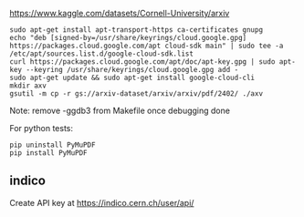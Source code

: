 https://www.kaggle.com/datasets/Cornell-University/arxiv

```
sudo apt-get install apt-transport-https ca-certificates gnupg
echo "deb [signed-by=/usr/share/keyrings/cloud.google.gpg] https://packages.cloud.google.com/apt cloud-sdk main" | sudo tee -a /etc/apt/sources.list.d/google-cloud-sdk.list
curl https://packages.cloud.google.com/apt/doc/apt-key.gpg | sudo apt-key --keyring /usr/share/keyrings/cloud.google.gpg add -
sudo apt-get update && sudo apt-get install google-cloud-cli
mkdir axv
gsutil -m cp -r gs://arxiv-dataset/arxiv/arxiv/pdf/2402/ ./axv
```

Note: remove -ggdb3 from Makefile once debugging done

For python tests:

```
pip uninstall PyMuPDF
pip install PyMuPDF
```

## indico

Create API key at https://indico.cern.ch/user/api/

